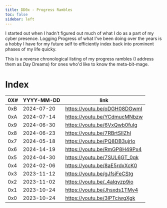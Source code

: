 ```yaml
---
title: DD0x - Progress Rambles
toc: false
sidebar: left
---
```


I started out when I hadn't figured out much of what I do as a part of my cyber presence. Logging Progress of what I've been doing over the years is a hobby I have for my future self to efficiently index back into prominent phases of my life quicky.  

This is a reverse chronological listing of my progress rambles (I address them as Day Dreams) for ones who'd like to know the meta-bit-mage.

# Index

| 0X# | YYYY-MM-DD | link                         |
|-----|------------|------------------------------|
| 0xB | 2024-07-20 | https://youtu.be/oDGH08DGwmI |
| 0xA | 2024-07-14 | https://youtu.be/YCdmucMNbzw |
| 0x9 | 2024-06-30 | https://youtu.be/6VxQwb0fuIg |
| 0x8 | 2024-06-23 | https://youtu.be/7RBrtSIlZhI |
| 0x7 | 2024-05-18 | https://youtu.be/PQ8DB3ujrlo |
| 0x6 | 2024-14-19 | https://youtu.be/RmGP8H49Px4 |
| 0x5 | 2024-04-30 | https://youtu.be/7SUL6GT_0qk |
| 0x4 | 2024-02-06 | https://youtu.be/8aE5rdxXcK0 |
| 0x3 | 2023-11-12 | https://youtu.be/gJfsjFeCStg |
| 0x2 | 2023-11-02 | https://youtu.be/_4aIqyzp9io |
| 0x1 | 2023-10-24 | https://youtu.be/Jhsxds1TMv4 |
| 0x0 | 2023-10-24 | https://youtu.be/3lPTciwgXgk |


